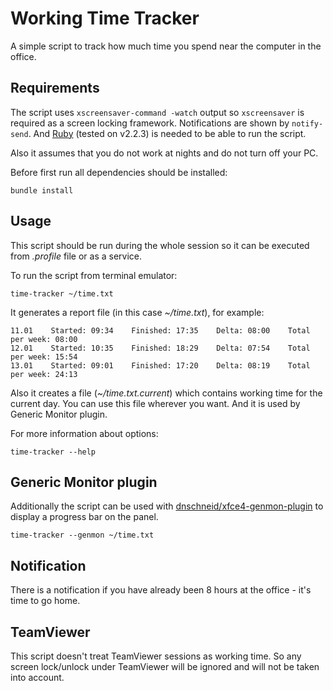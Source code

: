 # Working Time Tracker

A simple script to track how much time you spend near the computer in the office.

## Requirements

The script uses `xscreensaver-command -watch` output so `xscreensaver` is required as a screen locking framework.
Notifications are shown by `notify-send`.
And [Ruby](https://www.ruby-lang.org/en/) (tested on v2.2.3) is needed to be able to run the script.

Also it assumes that you do not work at nights and do not turn off your PC.

Before first run all dependencies should be installed:

    bundle install

## Usage

This script should be run during the whole session so it can be executed from *.profile* file or as a service.

To run the script from terminal emulator:

    time-tracker ~/time.txt

It generates a report file (in this case *~/time.txt*), for example:

    11.01    Started: 09:34    Finished: 17:35    Delta: 08:00    Total per week: 08:00
    12.01    Started: 10:35    Finished: 18:29    Delta: 07:54    Total per week: 15:54
    13.01    Started: 09:01    Finished: 17:20    Delta: 08:19    Total per week: 24:13

Also it creates a file (*~/time.txt.current*) which contains working time for the current day.
You can use this file wherever you want.
And it is used by Generic Monitor plugin.

For more information about options:

    time-tracker --help

## Generic Monitor plugin

Additionally the script can be used with [dnschneid/xfce4-genmon-plugin](https://github.com/dnschneid/xfce4-genmon-plugin) to display a progress bar on the panel.

    time-tracker --genmon ~/time.txt

## Notification

There is a notification if you have already been 8 hours at the office - it's time to go home.

## TeamViewer

This script doesn't treat TeamViewer sessions as working time.
So any screen lock/unlock under TeamViewer will be ignored and will not be taken into account.
